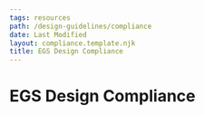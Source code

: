 ```yaml
---
tags: resources
path: /design-guidelines/compliance
date: Last Modified
layout: compliance.template.njk
title: EGS Design Compliance
---
```


# EGS Design Compliance
